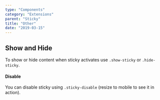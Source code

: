 ```yaml
---
type: "Components"
category: "Extensions"
parent: "Sticky"
title: "Other"
date: "2019-03-15"
---
```


## Show and Hide

To show or hide content when sticky activates use `.show-sticky` or `.hide-sticky`.

<demo>
  <div class="gatsby_demo_item" data-iframe="iframe/components/extensions/sticky/showhide-top">
  </div>
  <div class="gatsby_demo_item" data-iframe="iframe/components/extensions/sticky/showhide-bottom">
  </div>
  <div class="gatsby_demo_item" data-iframe="iframe/components/extensions/sticky/showhide-hide">
  </div>
</demo>

#### Disable

You can disable sticky using `.sticky-disable` (resize to mobile to see it in action).

<demo>
  <div class="gatsby_demo_item" data-iframe="iframe/components/extensions/sticky/disable">
  </div>
</demo>
